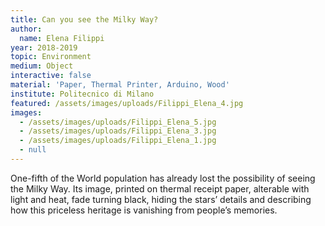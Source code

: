 ```yaml
---
title: Can you see the Milky Way?
author:
  name: Elena Filippi
year: 2018-2019
topic: Environment
medium: Object
interactive: false
material: 'Paper, Thermal Printer, Arduino, Wood'
institute: Politecnico di Milano
featured: /assets/images/uploads/Filippi_Elena_4.jpg
images:
  - /assets/images/uploads/Filippi_Elena_5.jpg
  - /assets/images/uploads/Filippi_Elena_3.jpg
  - /assets/images/uploads/Filippi_Elena_1.jpg
  - null
---
```

One-fifth of the World population has already lost the possibility of seeing the Milky Way. Its image, printed on thermal receipt paper, alterable with light and heat, fade turning black, hiding the stars’ details and describing how this priceless heritage is vanishing from people’s memories. 
